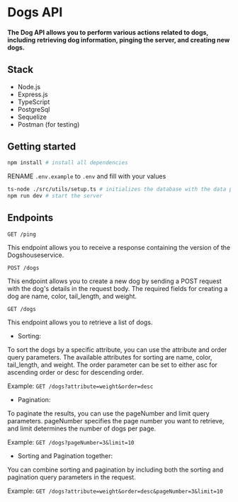 # Dogs API

#### The Dog API allows you to perform various actions related to dogs, including retrieving dog information, pinging the server, and creating new dogs.

## Stack
- Node.js
- Express.js
- TypeScript
- PostgreSql
- Sequelize
- Postman (for testing)

## Getting started

```bash
npm install # install all dependencies
```
RENAME `.env.example` to `.env` and fill with your values

```bash
ts-node ./src/utils/setup.ts # initializes the database with the data provided
npm run dev # start the server
```

## Endpoints

`GET /ping`

This endpoint allows you to receive a response containing the version of the Dogshouseservice.

`POST /dogs`

This endpoint allows you to create a new dog by sending a POST request with the dog's details in the request body. The required fields for creating a dog are name, color, tail_length, and weight.

`GET /dogs`

This endpoint allows you to retrieve a list of dogs.

- Sorting:

To sort the dogs by a specific attribute, you can use the attribute and order query parameters. The available attributes for sorting are name, color, tail_length, and weight. The order parameter can be set to either asc for ascending order or desc for descending order.

Example: `GET /dogs?attribute=weight&order=desc`

- Pagination:

To paginate the results, you can use the pageNumber and limit query parameters. pageNumber specifies the page number you want to retrieve, and limit determines the number of dogs per page.

Example: `GET /dogs?pageNumber=3&limit=10`

- Sorting and Pagination together:

You can combine sorting and pagination by including both the sorting and pagination query parameters in the request.

Example: `GET /dogs?attribute=weight&order=desc&pageNumber=3&limit=10`
